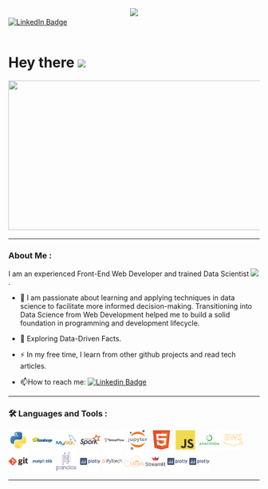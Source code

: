 <div id="header" align="center">
  <img src="../S (2).png" width="100"/>
</div>

<div id="badges">
  <a href="[your-linkedin-URL](https://www.linkedin.com/in/sarmadmaqbool/)">
    <img src="https://img.shields.io/badge/LinkedIn-blue?style=for-the-badge&logo=linkedin&logoColor=white" alt="LinkedIn Badge"/>
  </a>
</div>

<img src="https://komarev.com/ghpvc/?username=your-github-username&style=flat-square&color=blue" alt=""/>

<h1>
  Hey there
  <img src="https://media.giphy.com/media/hvRJCLFzcasrR4ia7z/giphy.gif" width="30px"/>
</h1>

<div align="center">
  <img src="https://media.giphy.com/media/dWesBcTLavkZuG35MI/giphy.gif" width="600" height="300"/>
</div>

---

### About Me :

I am an experienced Front-End Web Developer and trained Data Scientist <img src="https://media.giphy.com/media/WUlplcMpOCEmTGBtBW/giphy.gif" width="30">.

- :telescope: I am passionate about learning and applying techniques in data science to facilitate more informed decision-making. Transitioning into Data Science from Web Development helped me to build a solid foundation in programming and development lifecycle.

- :seedling: Exploring Data-Driven Facts.

- :zap: In my free time, I learn from other github projects and read tech articles.

- :mailbox:How to reach me: [![Linkedin Badge](https://img.shields.io/badge/-kakbar-blue?style=flat&logo=Linkedin&logoColor=white)](https://www.linkedin.com/in/sarmadmaqbool/)

- ---

### :hammer_and_wrench: Languages and Tools :

<div>
  <img src="https://github.com/devicons/devicon/blob/master/icons/python/python-original.svg" title="Java" alt="Java" width="40" height="40"/>&nbsp;
  <img src="https://github.com/devicons/devicon/blob/master/icons/hadoop/hadoop-original-wordmark.svg" title="Spring" alt="Spring" width="40" height="40"/>&nbsp;
  <img src="https://github.com/devicons/devicon/blob/master/icons/mysql/mysql-original-wordmark.svg" title="Material UI" alt="Material UI" width="40" height="40"/>&nbsp;
  <img src="https://github.com/devicons/devicon/blob/master/icons/apachespark/apachespark-original-wordmark.svg" title="Flutter" alt="Flutter" width="40" height="40"/>&nbsp;
  <img src="https://github.com/devicons/devicon/blob/master/icons/tensorflow/tensorflow-line-wordmark.svg" title="Redux" alt="Redux " width="40" height="40"/>&nbsp;
  <img src="https://github.com/devicons/devicon/blob/master/icons/jupyter/jupyter-original-wordmark.svg"  title="CSS3" alt="CSS" width="40" height="40"/>&nbsp;
  <img src="https://github.com/devicons/devicon/blob/master/icons/html5/html5-original.svg" title="HTML5" alt="HTML" width="40" height="40"/>&nbsp;
  <img src="https://github.com/devicons/devicon/blob/master/icons/javascript/javascript-original.svg" title="JavaScript" alt="JavaScript" width="40" height="40"/>&nbsp;
  <img src="https://github.com/devicons/devicon/blob/master/icons/anaconda/anaconda-original-wordmark.svg" title="Firebase" alt="Firebase" width="40" height="40"/>&nbsp;
  <img src="https://github.com/devicons/devicon/blob/master/icons/amazonwebservices/amazonwebservices-line-wordmark.svg" title="Gatsby"  alt="Gatsby" width="40" height="40"/>&nbsp;
  <img src="https://github.com/devicons/devicon/blob/master/icons/git/git-original-wordmark.svg" title="MySQL"  alt="MySQL" width="40" height="40"/>&nbsp;
  <img src="https://github.com/devicons/devicon/blob/master/icons/matplotlib/matplotlib-original-wordmark.svg" title="NodeJS" alt="NodeJS" width="40" height="40"/>&nbsp;
  <img src="https://github.com/devicons/devicon/blob/master/icons/pandas/pandas-line-wordmark.svg" title="AWS" alt="AWS" width="40" height="40"/>&nbsp;
  <img src="https://github.com/devicons/devicon/blob/master/icons/plotly/plotly-original-wordmark.svg" title="Git" **alt="Git" width="40" height="40"/>
  <img src="https://github.com/devicons/devicon/blob/master/icons/pytorch/pytorch-original-wordmark.svg" title="Git" **alt="Git" width="40" height="40"/>
  <img src="https://github.com/devicons/devicon/blob/master/icons/scikitlearn/scikitlearn-line.svg" title="Git" **alt="Git" width="40" height="40"/>
  <img src="https://github.com/devicons/devicon/blob/master/icons/streamlit/streamlit-original-wordmark.svg" title="Git" **alt="Git" width="40" height="40"/>
  <img src="https://github.com/devicons/devicon/blob/master/icons/plotly/plotly-original-wordmark.svg" title="Git" **alt="Git" width="40" height="40"/>
  <img src="https://github.com/devicons/devicon/blob/master/icons/plotly/plotly-original-wordmark.svg" title="Git" **alt="Git" width="40" height="40"/>
  
</div>

---
